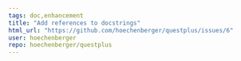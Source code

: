 ```yaml
---
tags: doc,enhancement
title: "Add references to docstrings"
html_url: "https://github.com/hoechenberger/questplus/issues/6"
user: hoechenberger
repo: hoechenberger/questplus
---
```


